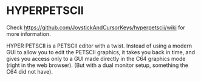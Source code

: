 # HYPERPETSCII

Check https://github.com/JoystickAndCursorKeys/hyperpetscii/wiki for more information.

HYPER PETSCII is a PETSCII editor with a twist. 
Instead of using a modern GUI to allow you to edit the PETSCII graphics, it takes you back in time, and gives you access only to a GUI made directly in the C64 graphics mode (right in the web browser).  (But with a dual monitor setup, something the C64 did not have).
